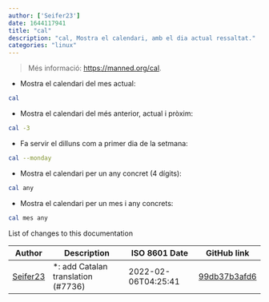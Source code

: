 ```yaml
---
author: ['Seifer23']
date: 1644117941
title: "cal"
description: "cal, Mostra el calendari, amb el dia actual ressaltat."
categories: "linux"
---
```

> Més informació: <https://manned.org/cal>.

- Mostra el calendari del mes actual:

```bash
cal
```

- Mostra el calendari del més anterior, actual i pròxim:

```bash
cal -3
```

- Fa servir el dilluns com a primer dia de la setmana:

```bash
cal --monday
```

- Mostra el calendari per un any concret (4 dígits):

```bash
cal any
```

- Mostra el calendari per un mes i any concrets:

```bash
cal mes any
```
List of changes to this documentation


Author | Description | ISO 8601 Date | GitHub link
------|-----|-----|-----
[Seifer23](mailto:48915360+Seifer23@users.noreply.github.com) | *: add Catalan translation (#7736) | 2022-02-06T04:25:41 | [99db37b3afd6](https://github.com/tldr-pages/tldr/commit/99db37b3afd6dba836a6d94e4688601fdb3bac98)

